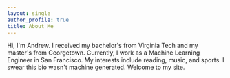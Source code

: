 ```yaml
---
layout: single
author_profile: true
title: About Me
---
```


Hi, I'm Andrew. I received my bachelor's from Virginia Tech and my master's from Georgetown. Currently, I work as a Machine Learning Engineer in San Francisco. My interests include reading, music, and sports. I swear this bio wasn't machine generated. Welcome to my site.
